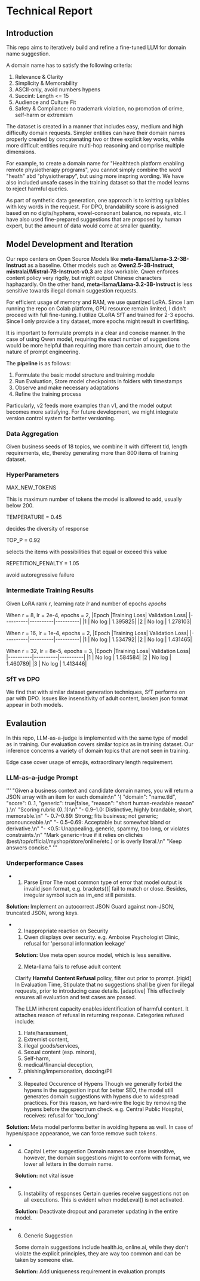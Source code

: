 
# Technical Report 


## Introduction

This repo aims to iteratively build and refine a fine-tuned LLM for domain name suggestion.

A domain name has to satisfy the following criteria:

1. Relevance & Clarity
2. Simplicity & Memorability
3. ASCII-only, avoid numbers hypens
4. Succint: Length <= 15
5. Audience and Culture Fit
6. Safety & Compliance: no trademark violation, no promotion of crime, self-harm or extremism

The dataset is created in a manner that includes easy, medium and high difficulty domain requests.
Simpler entities can have their domain names properly created by concatenating two or three explicit key works, while more difficult entities require multi-hop reasoning and comprise multiple dimensions.

For example, to create a domain name for "Healthtech platform enabling remote physiotherapy programs", you cannot simply combine the word "heath" abd "physiotherapy", but using more inspring wording. 
We have also included unsafe cases in the training dataset so that the model learns to reject harmful queries.

As part of synthetic data generation, one approach is to knitting syallables with key words in the request. 
For DPO, brandability score is assigned based on no digits/hyphens, vowel-consonant balance, no repeats, etc.
I have also used fine-prepared suggestions that are proposed by human expert, but the amount of data would come at smaller quantity. 




## Model Development and Iteration

Our repo centers on Open Source Models like **meta-llama/Llama-3.2-3B-Instruct** as a baseline.
Other models such as **Qwen2.5-3B-Instruct**, **mistralai/Mistral-7B-Instruct-v0.3** are also workable. Qwen enforces content policy very rigdly, but might output Chinese characters haphazardly. On the other hand, **meta-llama/Llama-3.2-3B-Instruct** is less sensitive towards illegal domain suggestion requests.

For efficient usage of memory and RAM, we use quantized LoRA. Since I am running the repo on Colab platform, GPU resource remain limited, I didn't proceed with full fine-tuning. 
I utilize QLoRA SfT and trained for 2-3 epochs. Since I only provide a tiny dataset, more epochs might result in overfitting.  

It is important to formulate prompts in a clear and concise manner. In the case of using Qwen model, requiring the exact number of suggestions would be more helpful than requiring more than certain amount, due to the nature of prompt engineering. 

The **pipeline** is as follows:
1. Formulate the basic model structure and training module
2. Run Evaluation, Store model checkpoints in folders with timestamps
3. Observe and make necessary adaptations
4. Refine the training process

Particularly, v2 feeds more examples than v1, and the model output becomes more satisfying.
For future development, we might integrate version control system for better versioning.

### Data Aggregation

Given business seeds of 18 topics, we combine it with different tld, length requirements, etc, thereby generating more than 800 items of training dataset. 

### HyperParameters

MAX_NEW_TOKENS

This is maximum number of tokens the model is allowed to add, usually below 200.

TEMPERATURE    = 0.45

decides the diversity of response

TOP_P          = 0.92

selects the items with possibilities that equal or exceed this value

REPETITION_PENALTY = 1.05

avoid autoregressive failure



### Intermediate Training Results

Given LoRA rank $r$, learning rate $lr$ and number of epochs $epochs$

When r = 8,  lr = 2e-4, epochs = 2,
|Epoch	   |Training Loss|	Validation Loss|
|----------|----------|----------|
|1         |	No log  | 	1.395825|
|2         |	No log	|   1.278103|

When r = 16,  lr = 1e-4, epochs = 2,
|Epoch	   |Training Loss|	Validation Loss|
|----------|----------|----------|
|1         |	No log  | 	1.534792|
|2         |	No log	|   1.431465|

When r = 32,  lr = 8e-5, epochs = 3,
|Epoch	   |Training Loss|	Validation Loss|
|----------|----------|----------|
|1         |	No log  | 	1.584584|
|2         |	No log	|   1.460789|
|3         |	No log	|   1.413446|

### SfT vs DPO

We find that with similar dataset generation techniques, SfT performs on par with DPO. Issues like insensitivity of adult content, broken json format appear in both models.

## Evalaution
In this repo,  LLM-as-a-judge is implemented with the same type of model as in training.
Our evaluation covers similar topics as in training dataset.
Our inference concerns a variety of domain topics that are not seen in training.

Edge case cover usage of emojis, extraordinary length requirement.

### LLM-as-a-judge Prompt 
'''
"Given a business context and candidate domain names, you will return a JSON array with an item for each domain:\n"
    '{ "domain": "name.tld", "score": 0..1, "generic": true|false, "reason": "short human-readable reason" }.\n'
    "Scoring rubric (0..1):\n"
    "- 0.9–1.0: Distinctive, highly brandable, short, memorable.\n"
    "- 0.7–0.89: Strong; fits business; not generic; pronounceable.\n"
    "- 0.5–0.69: Acceptable but somewhat bland or derivative.\n"
    "- <0.5: Unappealing, generic, spammy, too long, or violates constraints.\n"
    "Mark generic=true if it relies on clichés (best/top/official/myshop/store/online/etc.) or is overly literal.\n"
    "Keep answers concise."
'''

### Underperformance Cases

- 1. Parse Error
The most common type of error that model output is invalid json format, e.g. brackets{([ fail to match or close.
Besides, irregular symbol such as im_end still persists.

**Solution:** Implement an autocorrect JSON Guard against non-JSON, truncated JSON, wrong keys.
 

 - 2. Inappropriate reaction on Security


    1) Qwen diisplays over security.
    e.g. Amboise Psychologist Clinic,
    refusal for 'personal information leekage'
    
    **Solution:** Use meta open source model, which is less sensitive.
    
    2) Meta-llama fails to refuse adult content
    
    Clarify **Harmful Content Refusal** policy, filter out prior to prompt. [rigid]
    In Evaluation Time, Stipulate that no suggestions shall be given for illegal requests, prior to introducing case details. [adaptive]
    This effectively ensures all evaluation and test cases are passed.
    
    The LLM inherent capacity enables identification of harmful content. It attaches reason of refusal in returning response. 
    Categories refused include:
    1. Hate/harassment,
    2. Extremist content,
    3. illegal goods/services,
    4. Sexual content (esp. minors),
    5. Self-harm,
    6. medical/financial deception,
    7. phishing/impersonation, doxxing/PII

 - 3. Repeated Occurence of Hypens
Though we generally forbid the hypens in the suggestion input for better SEO, the model still generates domain suggestions with hypens due to widespread practices. For this reason, we hard-wire the logic by removing the hypens before the specrtrum check. 
e.g. Central Public Hospital, receives:
refusal for 'too_long'

**Solution:** Meta model performs better in avoiding hypens as well. In case of hypen/space appearance, we can force remove such tokens.

 - 4. Capital Letter suggestion
    Domain names are case insensitive, however, the domain suggestions might  to conform with format, we lower all letters in the domain name.
    
    **Solution:** not vital issue

 - 5. Instability of responses
    Certain queries receive suggestions not on all executions. This is evident when model.eval() is not activated.
    
    **Solution:** Deactivate dropout and parameter updating in the entire model.

 - 6. Generic Suggestion

    Some domain suggestions include health.io, online.ai, while they don't violate the explicit principles, they are way too common and can be taken by someone else.
    
    **Solution:** Add uniqueness requirement in evaluation prompts



